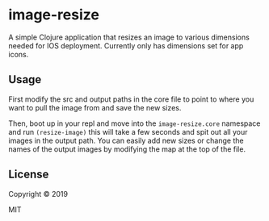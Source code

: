 # image-resize

A simple Clojure application that resizes an image to various dimensions needed for IOS deployment. Currently
only has dimensions set for app icons.

## Usage

First modify the src and output paths in the core file to point to where you want to pull the image from and save the
new sizes.

Then, boot up in your repl and move into the ````image-resize.core```` namespace and run ````(resize-image)```` this will take a few seconds and spit out all your images in the output path. You can easily add new sizes or change the names of the output images by modifying the map at the top of the file.

## License

Copyright © 2019

MIT
